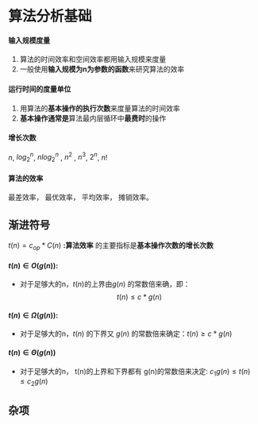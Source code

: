# 算法分析基础

#### 输入规模度量

1. 算法的时间效率和空间效率都用输入规模来度量
2. 一般使用**输入规模为n为参数的函数**来研究算法的效率

#### 运行时间的度量单位

1. 用算法的**基本操作的执行次数**来度量算法的时间效率
2. **基本操作通常是**算法最内层循环中**最费时**的操作

#### 增长次数

$n$,  $log_2^n$,  $nlog_2^n$ ,   $n^2$  ,  $n^3$,   $2^n$,   $n!$  

 #### 算法的效率

最差效率， 最优效率， 平均效率， 摊销效率。



## 渐进符号

$t(n) = c_{op} * C(n)$ **:算法效率**   的主要指标是**基本操作次数的增长次数**



#### $t(n) \in O(g(n)):$

* 对于足够大的n，$t(n$)的上界由$g(n)$ 的常数倍来确，即：$$t(n) \leq c* g(n)$$



#### $t(n) \in \Omega(g(n)):$

* 对于足够大的n，$t(n$) 的下界又 $g(n)$ 的常数倍来确定：$t(n) \geq c* g(n)$



#### $t(n) \in \Theta(g(n))$

* 对于足够大的n， t(n)的上界和下界都有 g(n)的常数倍来决定:  $c_1 g(n) \leq t(n) \leq c_2 g(n)$



## 杂项

